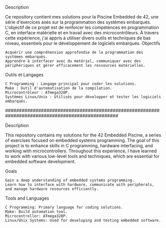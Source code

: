 Description

Ce repository contient mes solutions pour la Piscine Embedded de 42, une série d'exercices axés sur la programmation des systèmes embarqués. L'objectif de ce projet est de renforcer les compétences en programmation C, en interface matérielle et en travail avec des microcontrôleurs. À travers cette expérience, j'ai appris à utiliser divers outils et techniques de bas niveau, essentiels pour le développement de logiciels embarqués.
Objectifs

    Acquérir une compréhension approfondie de la programmation des systèmes embarqués.
    Apprendre à interfacer avec du matériel, communiquer avec des périphériques et gérer efficacement les ressources matérielles.

Outils et Langages

    C Programming : Langage principal pour coder les solutions.
    Make : Outil d'automatisation de la compilation.
    Microcontrôleur : ATmega328P.
    Systèmes Linux/Unix : Utilisés pour développer et tester les logiciels embarqués.

#################################################################################################

Description

This repository contains my solutions for the 42 Embedded Piscine, a series of exercises focused on embedded systems programming. The goal of this project is to enhance skills in C programming, hardware interfacing, and working with microcontrollers. Throughout this experience, I have learned to work with various low-level tools and techniques, which are essential for embedded software development.

Goals

    Gain a deep understanding of embedded systems programming.
    Learn how to interface with hardware, communicate with peripherals, and manage hardware resources efficiently.

Tools and Languages

    C Programming: Primary language for coding solutions.
    Make: Build automation tool.
    Microcontroller: ATmega328P.
    Linux/Unix Systems: Used for developing and testing embedded software.
